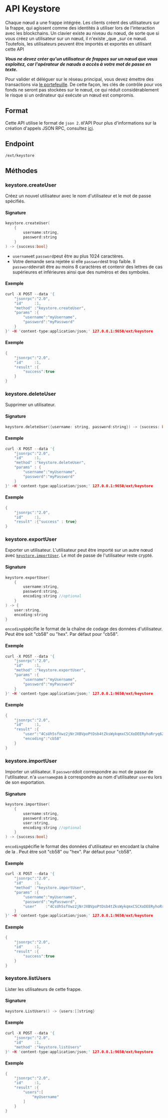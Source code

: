 # API Keystore

Chaque nœud a une frappe intégrée. Les clients créent des utilisateurs sur la frappe, qui agissent comme des identités à utiliser lors de l'interaction avec les blockchains. Un clavier existe au niveau du nœud, de sorte que si vous créez un utilisateur sur un nœud, il n'existe _que _sur ce nœud. Toutefois, les utilisateurs peuvent être importés et exportés en utilisant cette API

_**Vous ne devez créer qu'un utilisateur de frappes sur un nœud que vous exploitez, car l'opérateur de nœuds a accès à votre mot de passe en texte.**_

Pour valider et déléguer sur le réseau principal, vous devez émettre des transactions via [le portefeuille](../tutorials/nodes-and-staking/staking-avax-by-validating-or-delegating-with-the-avalanche-wallet.md). De cette façon, les clés de contrôle pour vos fonds ne seront pas stockées sur le nœud, ce qui réduit considérablement le risque si un ordinateur qui exécute un nœud est compromis.

## Format

Cette API utilise le format de `json 2.0`l'API Pour plus d'informations sur la création d'appels JSON RPC, consultez [ici](issuing-api-calls.md).

## Endpoint

```text
/ext/keystore
```

## Méthodes

### keystore.createUser

Créez un nouvel utilisateur avec le nom d'utilisateur et le mot de passe spécifiés.

#### **Signature**

```cpp
keystore.createUser(
    {
        username:string,
        password:string
    }
) -> {success:bool}
```

* `username`et `password`peut être au plus 1024 caractères.
* Votre demande sera rejetée si elle `password`est trop faible. Il `password`devrait être au moins 8 caractères et contenir des lettres de cas supérieures et inférieures ainsi que des numéros et des symboles.

#### **Exemple**

```cpp
curl -X POST --data '{
    "jsonrpc":"2.0",
    "id"     :1,
    "method" :"keystore.createUser",
    "params" :{
        "username":"myUsername",
        "password":"myPassword"
    }
}' -H 'content-type:application/json;' 127.0.0.1:9650/ext/keystore
```

#### **Exemple**

```cpp
{
    "jsonrpc":"2.0",
    "id"     :1,
    "result" :{
        "success":true
    }
}
```

### keystore.deleteUser

Supprimer un utilisateur.

#### **Signature**

```cpp
keystore.deleteUser({username: string, password:string}) -> {success: bool}
```

#### **Exemple**

```cpp
curl -X POST --data '{
    "jsonrpc":"2.0",
    "id"     :1,
    "method" :"keystore.deleteUser",
    "params" : {
        "username":"myUsername",
        "password":"myPassword"
    }
}' -H 'content-type:application/json;' 127.0.0.1:9650/ext/keystore
```

#### **Exemple**

```cpp
{
    "jsonrpc":"2.0",
    "id"     :1,
    "result" :{"success" : true}
}
```

### keystore.exportUser

Exporter un utilisateur. L'utilisateur peut être importé sur un autre nœud avec [`keystore.importUser`](keystore-api.md#keystore-importuser). Le mot de passe de l'utilisateur reste crypté.

#### **Signature**

```cpp
keystore.exportUser(
    {
        username:string,
        password:string,
        encoding:string //optional
    }
) -> {
    user:string,
    encoding:string
}
```

`encoding`spécifie le format de la chaîne de codage des données d'utilisateur. Peut être soit "cb58" ou "hex". Par défaut pour "cb58".

#### **Exemple**

```cpp
curl -X POST --data '{
    "jsonrpc":"2.0",
    "id"     :1,
    "method" :"keystore.exportUser",
    "params" :{
        "username":"myUsername",
        "password":"myPassword"
    }
}' -H 'content-type:application/json;' 127.0.0.1:9650/ext/keystore
```

#### **Exemple**

```cpp
{
    "jsonrpc":"2.0",
    "id"     :1,
    "result" :{
        "user":"4CsUh5sfVwz2jNrJXBVpoPtDsb4tZksWykqmxC5CXoDEERyhoRryq62jYTETYh53y13v7NzeReisi",
        "encoding":"cb58"
    }
}
```

### keystore.importUser

Importer un utilisateur. Il `password`doit correspondre au mot de passe de l'utilisateur. n'a `username`pas à correspondre au nom d'utilisateur `user`eu lors de son exportation.

#### **Signature**

```cpp
keystore.importUser(
    {
        username:string,
        password:string,
        user:string,
        encoding:string //optional
    }
) -> {success:bool}
```

`encoding`spécifie le format des données d'utilisateur en encodant la chaîne de la . Peut être soit "cb58" ou "hex". Par défaut pour "cb58".

#### **Exemple**

```cpp
curl -X POST --data '{
    "jsonrpc":"2.0",
    "id"     :1,
    "method" :"keystore.importUser",
    "params" :{
        "username":"myUsername",
        "password":"myPassword",
        "user"    :"4CsUh5sfVwz2jNrJXBVpoPtDsb4tZksWykqmxC5CXoDEERyhoRryq62jYTETYh53y13v7NzeReisi"
    }
}' -H 'content-type:application/json;' 127.0.0.1:9650/ext/keystore
```

#### **Exemple**

```cpp
{
    "jsonrpc":"2.0",
    "id"     :1,
    "result" :{
        "success":true
    }
}
```

### keystore.listUsers

Lister les utilisateurs de cette frappe.

#### **Signature**

```cpp
keystore.ListUsers() -> {users:[]string}
```

#### **Exemple**

```cpp
curl -X POST --data '{
    "jsonrpc":"2.0",
    "id"     :1,
    "method" :"keystore.listUsers"
}' -H 'content-type:application/json;' 127.0.0.1:9650/ext/keystore
```

#### **Exemple**

```cpp
{
    "jsonrpc":"2.0",
    "id"     :1,
    "result" :{
        "users":[
            "myUsername"
        ]
    }
}
```

